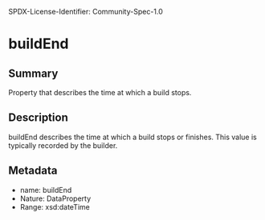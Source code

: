SPDX-License-Identifier: Community-Spec-1.0

# buildEnd

## Summary

Property that describes the time at which a build stops.

## Description

buildEnd describes the time at which a build stops or finishes. This value is typically recorded by the builder.

## Metadata

- name: buildEnd
- Nature: DataProperty
- Range: xsd:dateTime
